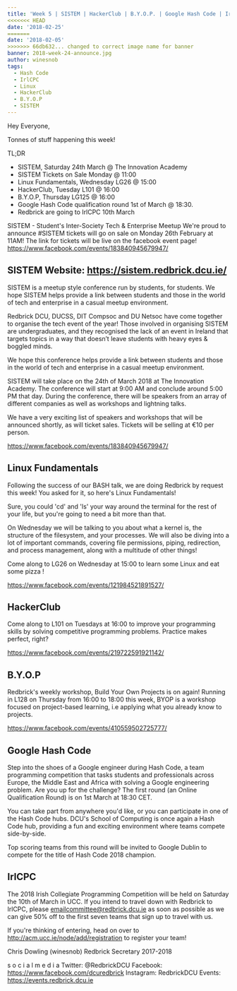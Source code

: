```yaml
---
title: 'Week 5 | SISTEM | HackerClub | B.Y.O.P. | Google Hash Code | IrlCPC'
<<<<<<< HEAD
date: '2018-02-25'
=======
date: '2018-02-05'
>>>>>>> 66db632... changed to correct image name for banner
banner: 2018-week-24-announce.jpg
author: winesnob
tags:
  - Hash Code
  - IrlCPC
  - Linux
  - HackerClub
  - B.Y.O.P
  - SISTEM
---
```


Hey Everyone,

Tonnes of stuff happening this week!

TL;DR
- SISTEM, Saturday 24th March @ The Innovation Academy
- SISTEM Tickets on Sale Monday @ 11:00
- Linux Fundamentals, Wednesday LG26 @ 15:00
- HackerClub, Tuesday L101 @ 16:00
- B.Y.O.P, Thursday LG125 @ 16:00
- Google Hash Code qualification round 1st of March @ 18:30.
- Redbrick are going to IrlCPC 10th March

<!-- more -->

SISTEM - Student's Inter-Society Tech & Enterprise Meetup
We're proud to announce #SISTEM tickets will go on sale on Monday 26th February at 11AM!
The link for tickets will be live on the facebook event page! https://www.facebook.com/events/183840945679947/

## SISTEM Website: https://sistem.redbrick.dcu.ie/

SISTEM is a meetup style conference run by students, for students. We hope SISTEM helps provide a link between students and those in the world of tech and enterprise in a casual meetup environment.

Redbrick DCU, DUCSS, DIT Compsoc and DU Netsoc have come together to organise the tech event of the year! Those involved in organising SISTEM are undergraduates, and they recognised the lack of an event in Ireland that targets topics in a way that doesn’t leave students with heavy eyes & boggled minds.

We hope this conference helps provide a link between students and those in the world of tech and enterprise in a casual meetup environment.

SISTEM will take place on the 24th of March 2018 at The Innovation Academy. The conference will start at 9:00 AM and conclude around 5:00 PM that day. During the conference, there will be speakers from an array of different companies as well as workshops and lightning talks.

We have a very exciting list of speakers and workshops that will be announced shortly, as will ticket sales. Tickets will be selling at €10 per person.

https://www.facebook.com/events/183840945679947/


## Linux Fundamentals
Following the success of our BASH talk, we are doing Redbrick by request this week! You asked for it, so here's Linux Fundamentals!

Sure, you could 'cd' and 'ls' your way around the terminal for the rest of your life, but you're going to need a bit more than that.

On Wednesday we will be talking to you about what a kernel is, the structure of the filesystem, and your processes. We will also be diving into a lot of important commands, covering file permissions, piping, redirection, and process management, along with a multitude of other things!

Come along to LG26 on Wednesday at 15:00 to learn some Linux and eat some pizza !

https://www.facebook.com/events/121984521891527/


## HackerClub
Come along to L101 on Tuesdays at 16:00 to improve your programming skills by solving competitive programming problems. Practice makes perfect, right?

https://www.facebook.com/events/219722591921142/

## B.Y.O.P
Redbrick's weekly workshop, Build Your Own Projects is on again! Running in L128 on Thursday from 16:00 to 18:00 this week, BYOP is a workshop focused on project-based learning, i.e applying what you already know to projects.

https://www.facebook.com/events/410559502725777/

## Google Hash Code
Step into the shoes of a Google engineer during Hash Code, a team programming competition that tasks students and professionals across Europe, the Middle East and Africa with solving a Google engineering problem. Are you up for the challenge? The first round (an Online Qualification Round) is on 1st March at 18:30 CET.

You can take part from anywhere you'd like, or you can participate in one of the Hash Code hubs. DCU's School of Computing is once again a Hash Code hub, providing a fun and exciting environment where teams compete side-by-side.

Top scoring teams from this round will be invited to Google Dublin to compete for the title of Hash Code 2018 champion.

## IrlCPC
The 2018 Irish Collegiate Programming Competition will be held on Saturday the 10th of March in UCC. If you intend to travel down with Redbrick to IrlCPC, please emailcommittee@redbrick.dcu.ie as soon as possible as we can give 50% off to the first seven teams that sign up to travel with us.

If you're thinking of entering, head on over to http://acm.ucc.ie/node/add/registration to register your team!

Chris Dowling (winesnob)
Redbrick Secretary 2017-2018

s o c i a l m e d i a
Twitter: @RedbrickDCU
Facebook: https://www.facebook.com/dcuredbrick
Instagram: RedbrickDCU
Events: https://events.redbrick.dcu.ie

